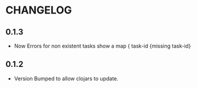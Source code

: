 CHANGELOG
==========

## 0.1.3
* Now Errors for non existent tasks show a map { task-id {missing task-id}
## 0.1.2 
* Version Bumped to allow clojars to update.